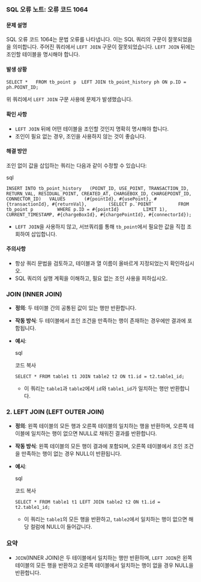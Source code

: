 ### SQL 오류 노트: 오류 코드 1064

#### 문제 설명

SQL 오류 코드 1064는 문법 오류를 나타냅니다. 이는 SQL 쿼리의 구문이 잘못되었음을 의미합니다. 주어진 쿼리에서 `LEFT JOIN` 구문이 잘못되었습니다. `LEFT JOIN` 뒤에는 조인할 테이블을 명시해야 합니다.

#### 발생 상황

`SELECT *   FROM tb_point p  LEFT JOIN tb_point_history ph ON p.ID = ph.POINT_ID;`

위 쿼리에서 `LEFT JOIN` 구문 사용에 문제가 발생했습니다.

#### 확인 사항

- `LEFT JOIN` 뒤에 어떤 테이블을 조인할 것인지 명확히 명시해야 합니다.
- 조인이 필요 없는 경우, 조인을 사용하지 않는 것이 좋습니다.

#### 해결 방안

조인 없이 값을 삽입하는 쿼리는 다음과 같이 수정할 수 있습니다:

sql

``INSERT INTO tb_point_history   (POINT_ID, USE_POINT, TRANSACTION_ID, RETURN_VAL, RESIDUAL_POINT, CREATED_AT, CHARGEBOX_ID, CHARGEPOINT_ID, CONNECTOR_ID)   VALUES       (#{pointId}, #{usePoint}, #{transactionId}, #{returnVal},        (SELECT p.`POINT`         FROM tb_point p         WHERE p.ID = #{pointId}         LIMIT 1),        CURRENT_TIMESTAMP, #{chargeBoxId}, #{chargePointId}, #{connectorId});``

- `LEFT JOIN`을 사용하지 않고, 서브쿼리를 통해 `tb_point`에서 필요한 값을 직접 조회하여 삽입합니다.

#### 주의사항

- 항상 쿼리 문법을 검토하고, 테이블과 열 이름이 올바르게 지정되었는지 확인하십시오.
- SQL 쿼리의 실행 계획을 이해하고, 필요 없는 조인 사용을 피하십시오.


### JOIN (INNER JOIN)

- **정의**: 두 테이블 간의 공통된 값이 있는 행만 반환합니다.
- **작동 방식**: 두 테이블에서 조인 조건을 만족하는 행이 존재하는 경우에만 결과에 포함됩니다.
- **예시**:
    
    sql
    
    코드 복사
    
    `SELECT * FROM table1 t1 JOIN table2 t2 ON t1.id = t2.table1_id;`
    
    - 이 쿼리는 `table1`과 `table2`에서 `id`와 `table1_id`가 일치하는 행만 반환합니다.

### 2. LEFT JOIN (LEFT OUTER JOIN)

- **정의**: 왼쪽 테이블의 모든 행과 오른쪽 테이블의 일치하는 행을 반환하며, 오른쪽 테이블에 일치하는 행이 없으면 NULL로 채워진 결과를 반환합니다.
- **작동 방식**: 왼쪽 테이블의 모든 행이 결과에 포함되며, 오른쪽 테이블에서 조인 조건을 만족하는 행이 없는 경우 NULL이 반환됩니다.
- **예시**:
    
    sql
    
    코드 복사
    
    `SELECT * FROM table1 t1 LEFT JOIN table2 t2 ON t1.id = t2.table1_id;`
    
    - 이 쿼리는 `table1`의 모든 행을 반환하고, `table2`에서 일치하는 행이 없으면 해당 컬럼에 NULL이 들어갑니다.

### 요약

- `JOIN`(INNER JOIN)은 두 테이블에서 일치하는 행만 반환하며, `LEFT JOIN`은 왼쪽 테이블의 모든 행을 반환하고 오른쪽 테이블에서 일치하는 행이 없을 경우 NULL을 반환합니다.